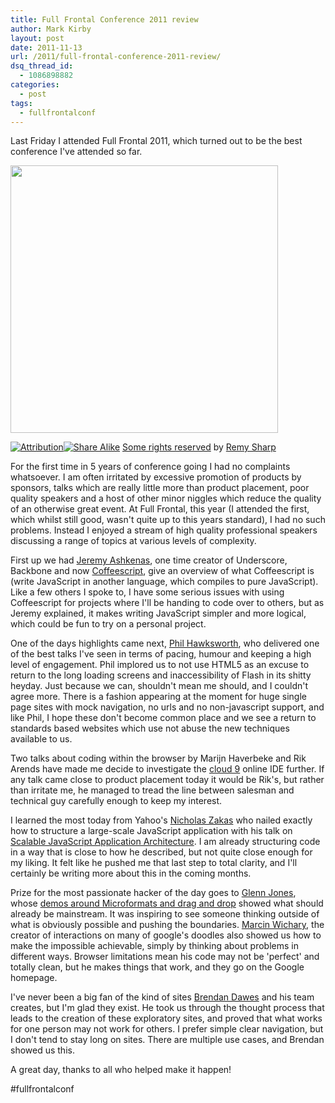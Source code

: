 ```yaml
---
title: Full Frontal Conference 2011 review
author: Mark Kirby
layout: post
date: 2011-11-13
url: /2011/full-frontal-conference-2011-review/
dsq_thread_id:
  - 1086898882
categories:
  - post
tags:
  - fullfrontalconf
---
```

Last Friday I attended Full Frontal 2011, which turned out to be the best conference I've attended so far.

[<img class="alignnone size-full wp-image-931" title="Full Frontal" src="http://mark-kirby.co.uk/wp-content/uploads/2011/11/6283388978_08f3ef14da_z.jpeg" alt="" width="428" height="428" />][1]

[<img title="Attribution" src="http://l.yimg.com/g/images/cc_icon_attribution_small.gif" alt="Attribution" border="0" /><img title="Share Alike" src="http://l.yimg.com/g/images/cc_icon_sharealike_small.gif" alt="Share Alike" border="0" />][2] [Some rights reserved][3] by [Remy Sharp][4]

For the first time in 5 years of conference going I had no complaints whatsoever. I am often irritated by excessive promotion of products by sponsors, talks which are really little more than product placement, poor quality speakers and a host of other minor niggles which reduce the quality of an otherwise great event. At Full Frontal, this year (I attended the first, which whilst still good, wasn't quite up to this years standard), I had no such problems. Instead I enjoyed a stream of high quality professional speakers discussing a range of topics at various levels of complexity.

First up we had [Jeremy Ashkenas][5], one time creator of Underscore, Backbone and now [Coffeescript][6], give an overview of what Coffeescript is (write JavaScript in another language, which compiles to pure JavaScript). Like a few others I spoke to, I have some serious issues with using Coffeescript for projects where I'll be handing to code over to others, but as Jeremy explained, it makes writing JavaScript simpler and more logical, which could be fun to try on a personal project.

One of the days highlights came next, [Phil Hawksworth][7], who delivered one of the best talks I've seen in terms of pacing, humour and keeping a high level of engagement. Phil implored us to not use HTML5 as an excuse to return to the long loading screens and inaccessibility of Flash in its shitty heyday. Just because we can, shouldn't mean me should, and I couldn't agree more. There is a fashion appearing at the moment for huge single page sites with mock navigation, no urls and no non-javascript support, and like Phil, I hope these don't become common place and we see a return to standards based websites which use not abuse the new techniques available to us.

Two talks about coding within the browser by Marijn Haverbeke and Rik Arends have made me decide to investigate the [cloud 9][8] online IDE further. If any talk came close to product placement today it would be Rik's, but rather than irritate me, he managed to tread the line between salesman and technical guy carefully enough to keep my interest.

I learned the most today from Yahoo's [Nicholas Zakas][9] who nailed exactly how to structure a large-scale JavaScript application with his talk on [Scalable JavaScript Application Architecture][10]. I am already structuring code in a way that is close to how he described, but not quite close enough for my liking. It felt like he pushed me that last step to total clarity, and I'll certainly be writing more about this in the coming months.

Prize for the most passionate hacker of the day goes to [Glenn Jones][11], whose [demos around Microformats and drag and drop][12] showed what should already be mainstream. It was inspiring to see someone thinking outside of what is obviously possible and pushing the boundaries. [Marcin Wichary][13], the creator of interactions on many of google's doodles also showed us how to make the impossible achievable, simply by thinking about problems in different ways. Browser limitations mean his code may not be 'perfect' and totally clean, but he makes things that work, and they go on the Google homepage.

I've never been a big fan of the kind of sites [Brendan Dawes][14] and his team creates, but I'm glad they exist. He took us through the thought process that leads to the creation of these exploratory sites, and proved that what works for one person may not work for others. I prefer simple clear navigation, but I don't tend to stay long on sites. There are multiple use cases, and Brendan showed us this.

A great day, thanks to all who helped make it happen!

#fullfrontalconf

 [1]: http://mark-kirby.co.uk/wp-content/uploads/2011/11/6283388978_08f3ef14da_z.jpeg
 [2]: http://creativecommons.org/licenses/by-sa/2.0/
 [3]: http://creativecommons.org/licenses/by-sa/2.0/ "Attribution-ShareAlike License"
 [4]: http://www.flickr.com/photos/remysharp/
 [5]: http://ashkenas.com/
 [6]: http://jashkenas.github.com/coffee-script/
 [7]: http://hawksworx.com/
 [8]: http://c9.io/
 [9]: http://www.nczonline.net/
 [10]: http://www.slideshare.net/nzakas/scalable-javascript-application-architecture
 [11]: http://www.glennjones.net/
 [12]: http://glennjones.net/2011/11/beyond-the-page-fullfrontal-2011/
 [13]: http://www.aresluna.org/
 [14]: http://www.brendandawes.com/
